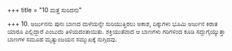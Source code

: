 +++
title = "10 ಮತ್ತೆ ಸುರಿದನು"

+++
10. ಅರ್ಜುನನು ಪುನಃ ಬಾಣದ ಮಳೆಯನ್ನೇ ಸುರಿಯುತ್ತಿರಲು ಅಕಾಶ, ದಿಕ್ಕುಗಳು ಭೂಮಿ ಅರ್ಜುನ ಕಿರಾತ  ಯಾರೂ ಎಲ್ಲಿದ್ದಾರೆ ಎಂಬುದು ತಿಳಿಯದಂತಾಯಿತು.  ಶಕ್ತಿಯುತವಾದ ಆ ಬಾಣಗಳು ಗರಿಗಳಿಂದ ಕೂಡಿ ಸದ್ದುಗೈಯ್ಯುತ್ತಾ  ಬಾಣಗಳ ಸಮೂಹ ಮೃತ್ಯುಂಜಯನ ಸಮ್ಮುಖಕ್ಕೆ ನುಗ್ಗಿದವು.